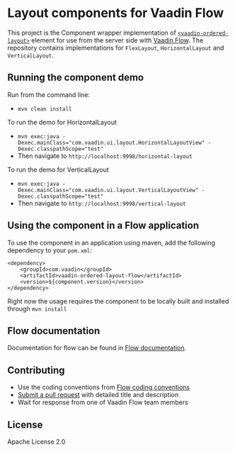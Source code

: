 # Layout components for Vaadin Flow

This project is the Component wrapper implementation of [`<vaadin-ordered-layout>`](https://github.com/vaadin/vaadin-ordered-layout) element
for use from the server side with [Vaadin Flow](https://github.com/vaadin/flow).
The repository contains implementations for `FlexLayout`, `HorizontalLayout` and `VerticalLayout`.

## Running the component demo
Run from the command line:
- `mvn clean install`

To run the demo for HorizontalLayout
- `mvn exec:java -Dexec.mainClass="com.vaadin.ui.layout.HorizontalLayoutView" -Dexec.classpathScope="test"`
- Then navigate to `http://localhost:9998/horizontal-layout`

To run the demo for VerticalLayout
- `mvn exec:java -Dexec.mainClass="com.vaadin.ui.layout.VerticalLayoutView" -Dexec.classpathScope="test"`
- Then navigate to `http://localhost:9998/vertical-layout`

## Using the component in a Flow application
To use the component in an application using maven, 
add the following dependency to your `pom.xml`:
```
<dependency>
    <groupId>com.vaadin</groupId>
    <artifactId>vaadin-ordered-layout-flow</artifactId>
    <version>${component.version}</version>
</dependency>
```
Right now the usage requires the component to be locally built and installed through `mvn install`

## Flow documentation
Documentation for flow can be found in [Flow documentation](https://github.com/vaadin/flow/blob/master/flow-documentation/Overview.asciidoc).

## Contributing
- Use the coding conventions from [Flow coding conventions](https://github.com/vaadin/flow/tree/master/eclipse)
- [Submit a pull request](https://www.digitalocean.com/community/tutorials/how-to-create-a-pull-request-on-github) with detailed title and description
- Wait for response from one of Vaadin Flow team members

## License
Apache License 2.0
